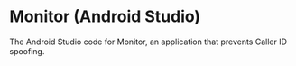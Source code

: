 # Monitor (Android Studio)
The Android Studio code for Monitor, an application that prevents Caller ID spoofing.
